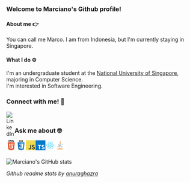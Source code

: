 ### Welcome to Marciano's Github profile!

#### About me 👉
You can call me Marco. I am from Indonesia, but I'm currently staying in Singapore.

#### What I do ⚙️
I'm an undergraduate student at the [National University of Singapore](https://www.nus.edu.sg/), majoring in Computer Science.\
I'm interested in Software Engineering.

### Connect with me! 👻
[<img align="left" alt="LinkedIn" width="22px" src="https://cdn.jsdelivr.net/npm/simple-icons@v3/icons/linkedin.svg" />](https://www.linkedin.com/in/marcianorenzo/)

<br />

### Ask me about 🤓
<img align="left" alt="HTML5" width="26px" src="https://raw.githubusercontent.com/github/explore/80688e429a7d4ef2fca1e82350fe8e3517d3494d/topics/html/html.png" />
<img align="left" alt="CSS3" width="26px" src="https://raw.githubusercontent.com/github/explore/80688e429a7d4ef2fca1e82350fe8e3517d3494d/topics/css/css.png" />
<img align="left" alt="JavaScript" width="26px" src="https://raw.githubusercontent.com/github/explore/80688e429a7d4ef2fca1e82350fe8e3517d3494d/topics/javascript/javascript.png" />
<img align="left" alt="TypeScript" width="26px" src="https://raw.githubusercontent.com/github/explore/80688e429a7d4ef2fca1e82350fe8e3517d3494d/topics/typescript/typescript.png" />
<img align="left" alt="react-native" width="26px" src="https://raw.githubusercontent.com/github/explore/80688e429a7d4ef2fca1e82350fe8e3517d3494d/topics/react-native/react-native.png" />
<img align="left" alt="Java" width="26px" src="https://raw.githubusercontent.com/github/explore/5b3600551e122a3277c2c5368af2ad5725ffa9a1/topics/java/java.png" /> 
<br />
<br />

![Marciano's GitHub stats](https://github-readme-stats.vercel.app/api?username=midnightfeverrr&show_icons=true&theme=onedark)

*Github readme stats by [anuraghazra](https://github.com/anuraghazra/github-readme-stats)*
